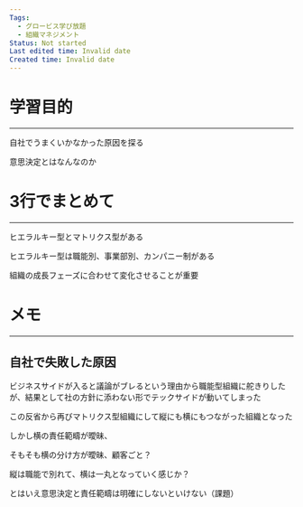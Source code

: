 ```yaml
---
Tags:
  - グロービス学び放題
  - 組織マネジメント
Status: Not started
Last edited time: Invalid date
Created time: Invalid date
---
```

# 学習目的

---

自社でうまくいかなかった原因を探る

意思決定とはなんなのか

# 3行でまとめて

---

ヒエラルキー型とマトリクス型がある

ヒエラルキー型は職能別、事業部別、カンパニー制がある

組織の成長フェーズに合わせて変化させることが重要

# メモ

---

  

  

## 自社で失敗した原因

ビジネスサイドが入ると議論がブレるという理由から職能型組織に舵きりしたが、結果として社の方針に添わない形でテックサイドが動いてしまった

この反省から再びマトリクス型組織にして縦にも横にもつながった組織となった

しかし横の責任範疇が曖昧、

そもそも横の分け方が曖昧、顧客ごと？

縦は職能で別れて、横は一丸となっていく感じか？

とはいえ意思決定と責任範疇は明確にしないといけない（課題）
